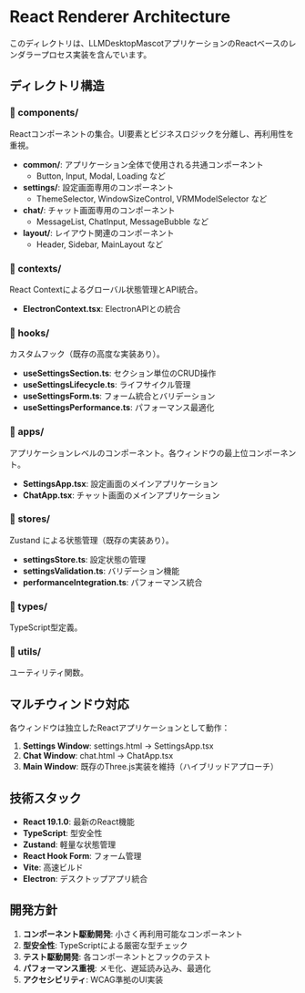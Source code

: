 # React Renderer Architecture

このディレクトリは、LLMDesktopMascotアプリケーションのReactベースのレンダラープロセス実装を含んでいます。

## ディレクトリ構造

### 📁 components/
Reactコンポーネントの集合。UI要素とビジネスロジックを分離し、再利用性を重視。

- **common/**: アプリケーション全体で使用される共通コンポーネント
  - Button, Input, Modal, Loading など
- **settings/**: 設定画面専用のコンポーネント
  - ThemeSelector, WindowSizeControl, VRMModelSelector など
- **chat/**: チャット画面専用のコンポーネント  
  - MessageList, ChatInput, MessageBubble など
- **layout/**: レイアウト関連のコンポーネント
  - Header, Sidebar, MainLayout など

### 📁 contexts/
React Contextによるグローバル状態管理とAPI統合。

- **ElectronContext.tsx**: ElectronAPIとの統合

### 📁 hooks/
カスタムフック（既存の高度な実装あり）。

- **useSettingsSection.ts**: セクション単位のCRUD操作
- **useSettingsLifecycle.ts**: ライフサイクル管理
- **useSettingsForm.ts**: フォーム統合とバリデーション
- **useSettingsPerformance.ts**: パフォーマンス最適化

### 📁 apps/
アプリケーションレベルのコンポーネント。各ウィンドウの最上位コンポーネント。

- **SettingsApp.tsx**: 設定画面のメインアプリケーション
- **ChatApp.tsx**: チャット画面のメインアプリケーション

### 📁 stores/
Zustand による状態管理（既存の実装あり）。

- **settingsStore.ts**: 設定状態の管理
- **settingsValidation.ts**: バリデーション機能
- **performanceIntegration.ts**: パフォーマンス統合

### 📁 types/
TypeScript型定義。

### 📁 utils/
ユーティリティ関数。

## マルチウィンドウ対応

各ウィンドウは独立したReactアプリケーションとして動作：

1. **Settings Window**: settings.html → SettingsApp.tsx
2. **Chat Window**: chat.html → ChatApp.tsx  
3. **Main Window**: 既存のThree.js実装を維持（ハイブリッドアプローチ）

## 技術スタック

- **React 19.1.0**: 最新のReact機能
- **TypeScript**: 型安全性
- **Zustand**: 軽量な状態管理
- **React Hook Form**: フォーム管理
- **Vite**: 高速ビルド
- **Electron**: デスクトップアプリ統合

## 開発方針

1. **コンポーネント駆動開発**: 小さく再利用可能なコンポーネント
2. **型安全性**: TypeScriptによる厳密な型チェック
3. **テスト駆動開発**: 各コンポーネントとフックのテスト
4. **パフォーマンス重視**: メモ化、遅延読み込み、最適化
5. **アクセシビリティ**: WCAG準拠のUI実装